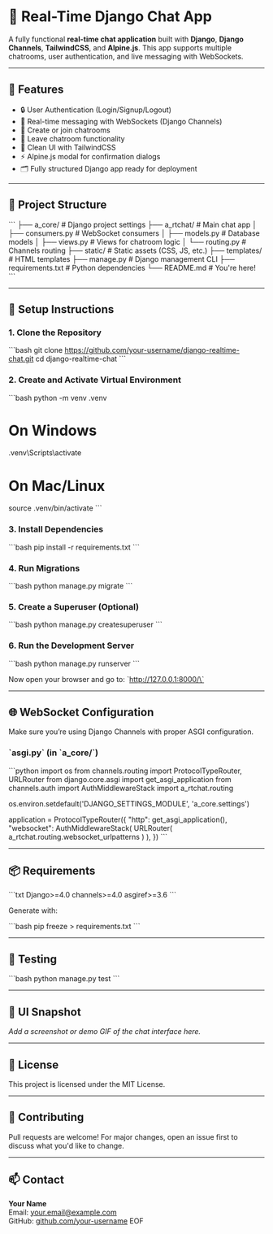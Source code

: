 # 💬 Real-Time Django Chat App

A fully functional **real-time chat application** built with **Django**, **Django Channels**, **TailwindCSS**, and **Alpine.js**. This app supports multiple chatrooms, user authentication, and live messaging with WebSockets.

---

## 🚀 Features

- 🔒 User Authentication (Login/Signup/Logout)
- 💬 Real-time messaging with WebSockets (Django Channels)
- 👥 Create or join chatrooms
- 🚪 Leave chatroom functionality
- 🧼 Clean UI with TailwindCSS
- ⚡ Alpine.js modal for confirmation dialogs
- 🗂️ Fully structured Django app ready for deployment

---

## 📁 Project Structure

\`\`\`
├── a_core/                 # Django project settings
├── a_rtchat/               # Main chat app
│   ├── consumers.py        # WebSocket consumers
│   ├── models.py           # Database models
│   ├── views.py            # Views for chatroom logic
│   └── routing.py          # Channels routing
├── static/                 # Static assets (CSS, JS, etc.)
├── templates/              # HTML templates
├── manage.py               # Django management CLI
├── requirements.txt        # Python dependencies
└── README.md               # You're here!
\`\`\`

---

## 🔧 Setup Instructions

### 1. Clone the Repository

\`\`\`bash
git clone https://github.com/your-username/django-realtime-chat.git
cd django-realtime-chat
\`\`\`

### 2. Create and Activate Virtual Environment

\`\`\`bash
python -m venv .venv
# On Windows
.venv\Scripts\activate
# On Mac/Linux
source .venv/bin/activate
\`\`\`

### 3. Install Dependencies

\`\`\`bash
pip install -r requirements.txt
\`\`\`

### 4. Run Migrations

\`\`\`bash
python manage.py migrate
\`\`\`

### 5. Create a Superuser (Optional)

\`\`\`bash
python manage.py createsuperuser
\`\`\`

### 6. Run the Development Server

\`\`\`bash
python manage.py runserver
\`\`\`

Now open your browser and go to: \`http://127.0.0.1:8000/\`

---

## 🌐 WebSocket Configuration

Make sure you’re using Django Channels with proper ASGI configuration.

### \`asgi.py\` (in \`a_core/\`)

\`\`\`python
import os
from channels.routing import ProtocolTypeRouter, URLRouter
from django.core.asgi import get_asgi_application
from channels.auth import AuthMiddlewareStack
import a_rtchat.routing

os.environ.setdefault('DJANGO_SETTINGS_MODULE', 'a_core.settings')

application = ProtocolTypeRouter({
    "http": get_asgi_application(),
    "websocket": AuthMiddlewareStack(
        URLRouter(
            a_rtchat.routing.websocket_urlpatterns
        )
    ),
})
\`\`\`

---

## 📦 Requirements

\`\`\`txt
Django>=4.0
channels>=4.0
asgiref>=3.6
\`\`\`

Generate with:

\`\`\`bash
pip freeze > requirements.txt
\`\`\`

---

## 🧪 Testing

\`\`\`bash
python manage.py test
\`\`\`

---

## 📸 UI Snapshot

*Add a screenshot or demo GIF of the chat interface here.*

---

## 📜 License

This project is licensed under the MIT License.

---

## 🤝 Contributing

Pull requests are welcome! For major changes, open an issue first to discuss what you'd like to change.

---

## 📫 Contact

**Your Name**  
Email: [your.email@example.com](mailto:your.email@example.com)  
GitHub: [github.com/your-username](https://github.com/your-username)
EOF
